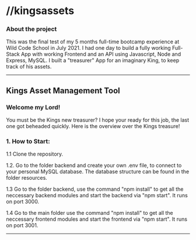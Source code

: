 # //kingsassets

### About the project

This was the final test of my 5 months full-time bootcamp experience at Wild Code School in July 2021. I had one day to build a fully working Full-Stack App with working Frontend and an API using Javascript, Node and Express, MySQL. I built a "treasurer" App for an imaginary King, to keep track of his assets.

---


## Kings Asset Management Tool

### Welcome my Lord!

You must be the Kings new treasurer? I hope your ready for this job, the last one got beheaded quickly. Here is the overview over the Kings treasure!

### 1. How to Start:

1.1 Clone the repository.

1.2. Go to the folder backend and create your own .env file, to connect to your personal MySQL database. The database structure can be found in the folder resources.

1.3 Go to the folder backend, use the command "npm install" to get all the neccessary backend modules and start the backend via "npm start". It runs on port 3000.

1.4 Go to the main folder use the command "npm install" to get all the neccessary frontend modules and start the frontend via "npm start". It runs on port 3001.

---
